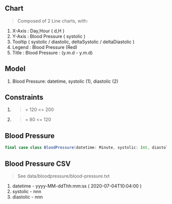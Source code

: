 Chart
-----
>Composed of 2 Line charts, with:
1. X-Axis : Day,Hour ( d,H )
2. Y-Axis : Blood Pressure ( systolic )
3. Tooltip ( systolic / diastolic, deltaSystolic / deltaDiastolic )
4. Legend : Blood Pressure (Red)
5. Title : Blood Pressure : (y.m.d - y.m.d)

Model
-----
1. Blood Pressure: datetime, systolic (1), diastolic (2)

Constraints
-----------
1. >= 120 <= 200
2. >= 80 <= 120

Blood Pressure
--------------
```scala
final case class BloodPressure(datetime: Minute, systolic: Int, diastolic: Int)
```

Blood Pressure CSV
------------------
>See data/bloodpressure/blood-pressure.txt
1. datetime - yyyy-MM-ddThh:mm:ss ( 2020-07-04T10:04:00 )
2. systolic - nnn
3. diastolic - nnn